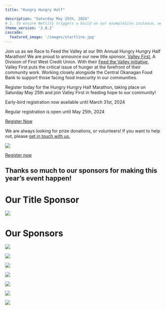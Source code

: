 ```yaml
---
title: "Hungry Hungry Half"

description: "Saturday May 25th, 2024"
# 1. To ensure Netlify triggers a build on our exampleSite instance, we need to change a file in the exampleSite directory.
theme_version: '2.8.2'
cascade:
  featured_image: '/images/startline.jpg'
---
```

Join us as we Race to Feed the Valley at our 9th Annual Hungry Hungry Half Marathon! We are proud to announce our new title sponsor, [Valley First](https://www.valleyfirst.com), A Division of First West Credit Union. With their [Feed the Valley initiative](https://www.valleyfirst.com/community-leadership/feed-the-valley), Valley First puts the critical issue of hunger at the forefront of their community work. Working closely alongside the Central Okanagan Food Bank to support those facing food insecurity in our communities.

Register today for the Hungry Hungry Half Marathon, taking place on Saturday May 25th and join Valley First in feeding hope to our community!

Early-bird registration now available until March 31st, 2024

Regular registration is open until May 25th, 2024

[Register Now](https://www.events.runningroom.com/site/?raceId=18154)

We are always looking for prize donations, or volunteers! If you want to help out, please [get in touch with us.](mailto:hungryhungryhalfkelowna@gmail.com)

![](/images/runners.jpg)

[Register now](https://www.events.runningroom.com/site/17750/the-hungry-hungry-half-marathon-2023/)

## Thanks so much to our sponsors for making this year’s event happen!

# Our Title Sponsor

![](/images/vf_ado.png)

# Our Sponsors

![](/images/klogonowhitebackground.png)

![](/images/kelownanow.jpg)

![](/images/carsonphotographytextlogolarge.jpg)

![](/images/cofb-tag-yellow-and-orange.jpg)

![](/images/otf.jpg)

![](/images/novproject.jpg)

![](/images/twp-logo-apr2013-icon-800pxw.png)
